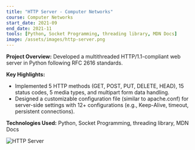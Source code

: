 ```yaml
---
title: "HTTP Server - Computer Networks"
course: Computer Networks
start_date: 2021-09
end_date: 2021-11
tools: [Python, Socket Programming, threading library, MDN Docs]
image: /assets/images/http-server.png
---
```


**Project Overview:**
Developed a multithreaded HTTP/1.1-compliant web server in Python following RFC 2616 standards.

**Key Highlights:**
- Implemented 5 HTTP methods (GET, POST, PUT, DELETE, HEAD), 15 status codes, 5 media types, and multipart form data handling.
- Designed a customizable configuration file (similar to apache.conf) for server-side settings with 12+ configurations (e.g., Keep-Alive, timeout, persistent connections).

**Technologies Used:**
Python, Socket Programming, threading library, MDN Docs

![HTTP Server](/assets/images/http-server.png)
